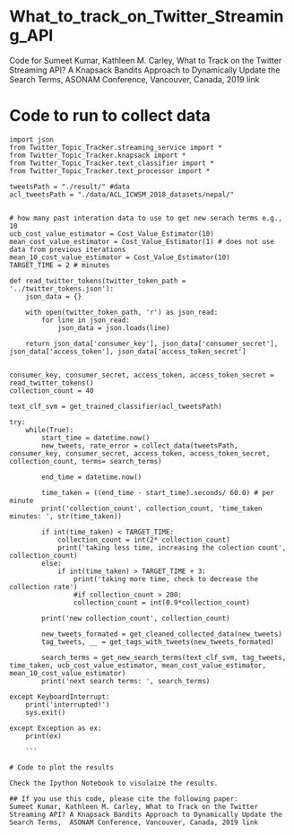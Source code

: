 # What_to_track_on_Twitter_Streaming_API
Code for Sumeet Kumar, Kathleen M. Carley, What to Track on the Twitter Streaming API? A Knapsack Bandits Approach to Dynamically Update the Search Terms,  ASONAM Conference, Vancouver, Canada, 2019 link


# Code to run to collect data

```
import json
from Twitter_Topic_Tracker.streaming_service import *
from Twitter_Topic_Tracker.knapsack import *
from Twitter_Topic_Tracker.text_classifier import *
from Twitter_Topic_Tracker.text_processor import *

tweetsPath = "./result/" #data
acl_tweetsPath = "./data/ACL_ICWSM_2018_datasets/nepal/"


# how many past interation data to use to get new serach terms e.g., 10
ucb_cost_value_estimator = Cost_Value_Estimator(10) 
mean_cost_value_estimator = Cost_Value_Estimator(1) # does not use data from previous iterations
mean_10_cost_value_estimator = Cost_Value_Estimator(10)
TARGET_TIME = 2 # minutes     

def read_twitter_tokens(twitter_token_path = '../twitter_tokens.json'):
    json_data = {}

    with open(twitter_token_path, 'r') as json_read:
        for line in json_read:
            json_data = json.loads(line)

    return json_data['consumer_key'], json_data['consumer_secret'], json_data['access_token'], json_data['access_token_secret']


consumer_key, consumer_secret, access_token, access_token_secret = read_twitter_tokens()
collection_count = 40

text_clf_svm = get_trained_classifier(acl_tweetsPath)

try:
    while(True):
        start_time = datetime.now()
        new_tweets, rate_error = collect_data(tweetsPath, consumer_key, consumer_secret, access_token, access_token_secret, collection_count, terms= search_terms)
        
        end_time = datetime.now()

        time_taken = ((end_time - start_time).seconds/ 60.0) # per minute
        print('collection_count', collection_count, 'time_taken minutes: ', str(time_taken))

        if int(time_taken) < TARGET_TIME:
            collection_count = int(2* collection_count)
            print('taking less time, increasing the colection count', collection_count)
        else:
            if int(time_taken) > TARGET_TIME + 3:
                print('taking more time, check to decrease the collection rate')
                #if collection_count > 200:
                collection_count = int(0.9*collection_count)

        print('new collection_count', collection_count)

        new_tweets_formated = get_cleaned_collected_data(new_tweets)    
        tag_tweets, __ = get_tags_with_tweets(new_tweets_formated)    

        search_terms = get_new_search_terms(text_clf_svm, tag_tweets, time_taken, ucb_cost_value_estimator, mean_cost_value_estimator, mean_10_cost_value_estimator)
        print('next search terms: ', search_terms)

except KeyboardInterrupt:
    print('interrupted!')
    sys.exit()

except Exception as ex:
    print(ex)
    
    ```

# Code to plot the results

Check the Ipython Notebook to visulaize the results.

## If you use this code, please cite the following paper:
Sumeet Kumar, Kathleen M. Carley, What to Track on the Twitter Streaming API? A Knapsack Bandits Approach to Dynamically Update the Search Terms,  ASONAM Conference, Vancouver, Canada, 2019 link
